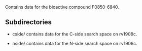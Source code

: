 Contains data for the bioactive compound F0850-6840.

## Subdirectories

- cside/ contains data for the C-side search space on rv1908c.

- nside/ contains data for the N-side search space on rv1908c.

